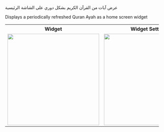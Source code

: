 عرض آيات من القرآن الكريم بشكل دوري على الشاشة الرئيسية

Displays a periodically refreshed Quran Ayah as a home screen widget

<table>
  <tr>
    <th>Widget</th>
    <th>Widget Settings</th>
  </tr>
  <tr>
    <td><img src="https://github.com/user-attachments/assets/47cf54a3-fd03-4c14-b173-18d750cb8926" width="300" /></td>
    <td><img src="https://github.com/user-attachments/assets/89d5c3d0-0b22-43d7-8bdc-acc465a0ccfd" width="300" /></td>
  </tr>
</table>
